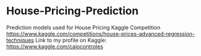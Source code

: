 # House-Pricing-Prediction
Prediction models used for House Pricing Kaggle Competition
https://www.kaggle.com/competitions/house-prices-advanced-regression-techniques
Link to my profile on Kaggle:
https://www.kaggle.com/caiocontroles

